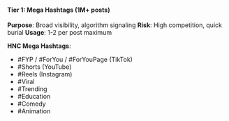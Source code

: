 #### Tier 1: Mega Hashtags (1M+ posts)

**Purpose**: Broad visibility, algorithm signaling
**Risk**: High competition, quick burial
**Usage**: 1-2 per post maximum

**HNC Mega Hashtags**:

- #FYP / #ForYou / #ForYouPage (TikTok)
- #Shorts (YouTube)
- #Reels (Instagram)
- #Viral
- #Trending
- #Education
- #Comedy
- #Animation
